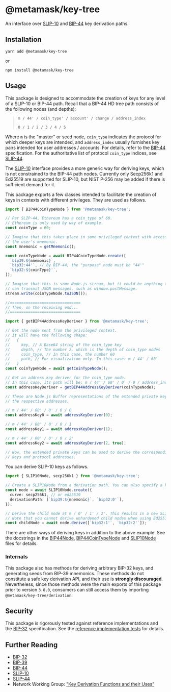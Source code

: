# @metamask/key-tree

An interface over [SLIP-10] and [BIP-44] key derivation paths.

## Installation

`yarn add @metamask/key-tree`

or

`npm install @metamask/key-tree`

## Usage

This package is designed to accommodate the creation of keys for any level of a SLIP-10 or BIP-44 path.
Recall that a BIP-44 HD tree path consists of the following nodes (and depths):

> `m / 44' / coin_type' / account' / change / address_index`
>
> `0 / 1 / 2 / 3 / 4 / 5`

Where `m` is the "master" or seed node, `coin_type` indicates the protocol for which deeper keys are intended,
and `address_index` usually furnishes key pairs intended for user addresses / accounts.
For details, refer to the [BIP-44] specification.
For the authoritative list of protocol `coin_type` indices, see [SLIP-44].

The [SLIP-10] interface provides a more generic way for deriving keys, which is not constrained to the BIP-44 path
nodes. Currently only Secp256k1 and Ed25519 are supported for SLIP-10, but NIST P-256 may be added if there is
sufficient demand for it.

This package exports a few classes intended to facilitate the creation of keys in contexts with different privileges.
They are used as follows.

```typescript
import { BIP44CoinTypeNode } from '@metamask/key-tree';

// Per SLIP-44, Ethereum has a coin_type of 60.
// Ethereum is only used by way of example.
const coinType = 60;

// Imagine that this takes place in some privileged context with access to
// the user's mnemonic.
const mnemonic = getMnemonic();

const coinTypeNode = await BIP44CoinTypeNode.create([
  `bip39:${mnemonic}`,
  `bip32:44'`, // By BIP-44, the "purpose" node must be "44'"
  `bip32:${coinType}'`,
]);

// Imagine that this is some Node.js stream, but it could be anything that
// can transmit JSON messages, such as window.postMessage.
stream.write(coinTypeNode.toJSON());

//===============================
// Then, on the receiving end...
//===============================

import { getBIP44AddressKeyDeriver } from '@metamask/key-tree';

// Get the node sent from the privileged context.
// It will have the following shape:
//   {
//     key, // A Base64 string of the coin_type key
//     depth, // The number 2, which is the depth of coin_type nodes
//     coin_type, // In this case, the number 60
//     path, // For visualization only. In this case: m / 44' / 60'
//   }
const coinTypeNode = await getCoinTypeNode();

// Get an address key deriver for the coin_type node.
// In this case, its path will be: m / 44' / 60' / 0' / 0 / address_index
const addressKeyDeriver = getBIP44AddressKeyDeriver(coinTypeNode);

// These are Node.js Buffer representations of the extended private keys for
// the respective addresses.

// m / 44' / 60' / 0' / 0 / 0
const addressKey0 = await addressKeyDeriver(0);

// m / 44' / 60' / 0' / 0 / 1
const addressKey1 = await addressKeyDeriver(1);

// m / 44' / 60' / 0' / 0 / 2'
const addressKey2 = await addressKeyDeriver(2, true);

// Now, the extended private keys can be used to derive the corresponding public
// keys and protocol addresses.
```

You can derive SLIP-10 keys as follows.

```typescript
import { SLIP10Node, secp256k1 } from '@metamask/key-tree';

// Create a SLIP10Node from a derivation path. You can also specify a key and depth instead.
const node = await SLIP10Node.create({
  curve: secp256k1, // or ed25519
  derivationPath: [`bip39:${mnemonic}`, `bip32:0'`],
});

// Derive the child node at m / 0' / 1' / 2'. This results in a new SLIP10Node.
// Note that you cannot derive unhardened child nodes when using Ed25519
const childNode = await node.derive([`bip32:1'`, `bip32:2'`]);
```

There are other ways of deriving keys in addition to the above example.
See the docstrings in the [BIP44Node](./src/BIP44Node.ts), [BIP44CoinTypeNode](./src/BIP44CoinTypeNode.ts) and
[SLIP10Node](./src/SLIP10Node.ts) files for details.

### Internals

This package also has methods for deriving arbitrary BIP-32 keys, and generating seeds from BIP-39 mnemonics.
These methods do not constitute a safe key derivation API, and their use is **strongly discouraged**.
Nevertheless, since those methods were the main exports of this package prior to version `3.0.0`, consumers can
still access them by importing `@metamask/key-tree/derivation`.

## Security

This package is rigorously tested against reference implementations and the [BIP-32] specification.
See the [reference implementation tests](./test/reference-implementations.test.ts) for details.

## Further Reading

- [BIP-32]
- [BIP-39]
- [BIP-44]
- [SLIP-10]
- [SLIP-44]
- Network Working Group: ["Key Derivation Functions and their Uses"](https://trac.tools.ietf.org/html/draft-irtf-cfrg-kdf-uses-00)

[bip-32]: https://github.com/bitcoin/bips/blob/master/bip-0032.mediawiki
[bip-39]: https://github.com/bitcoin/bips/blob/master/bip-0039.mediawiki
[bip-44]: https://github.com/bitcoin/bips/blob/master/bip-0044.mediawiki
[slip-10]: https://github.com/satoshilabs/slips/blob/master/slip-0010.md
[slip-44]: https://github.com/satoshilabs/slips/blob/master/slip-0044.md
